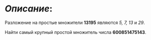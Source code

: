 # *Описание*:

Разложение на простые множители **13195** являются *5, 7, 13* и *29*.

Найти самый крупный простой множитель числа **600851475143**.